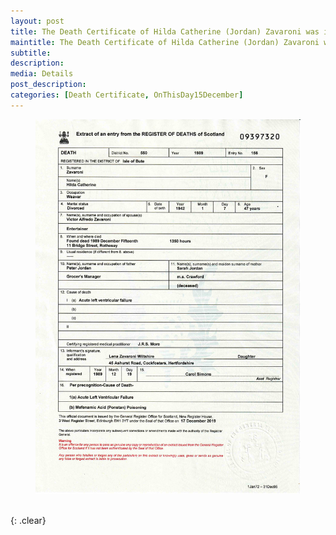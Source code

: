 ```yaml
---
layout: post
title: The Death Certificate of Hilda Catherine (Jordan) Zavaroni was issued &#124; 19 December 1989
maintitle: The Death Certificate of Hilda Catherine (Jordan) Zavaroni was issued
subtitle: 
description: 
media: Details
post_description: 
categories: [Death Certificate, OnThisDay15December]
---
```


<figure class="fig3">
<a href="/assets/images/public-records/1989-12-15-hilda-zavaroni-death-certificate.jpg"><img src="/assets/images/public-records/1989-12-15-hilda-zavaroni-death-certificate.jpg" class="full-width zoom-in" /></a>
</figure>

<br />{: .clear}

